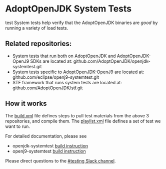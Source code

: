 # AdoptOpenJDK System Tests
test
System tests help verify that the AdoptOpenJDK binaries are *good* by running a variety of load tests. 

## Related repositories: 
- System tests that run both on AdoptOpenJDK and AdoptOpenJDK-OpenJ9 SDKs are located at:  github.com/AdoptOpenJDK/openjdk-systemtest.git
- System tests specific to AdoptOpenJDK-OpenJ9 are located at: github.com/eclipse/openj9-systemtest.git
- STF framework that runs system tests are located at: github.com/AdoptOpenJDK/stf.git

## How it works
The [build.xml](https://github.com/AdoptOpenJDK/openjdk-tests/blob/master/system/build.xml) file defines steps to pull test materials from the above 3 repositories, and compile them. The [playlist.xml](https://github.com/AdoptOpenJDK/openjdk-tests/blob/master/system/playlist.xml) file defines a set of test we want to run. 

For detailed documentation, please see 
- openjdk-systemtest [build instruction](https://github.com/AdoptOpenJDK/openjdk-systemtest/blob/master/openjdk.build/docs/build.md) 
- openj9-systemtest [build instruction](https://github.com/eclipse/openj9-systemtest/blob/master/openj9.build/docs/build.md)

Please direct questions to the [#testing Slack channel](https://adoptopenjdk.slack.com/messages/C5219G28G).